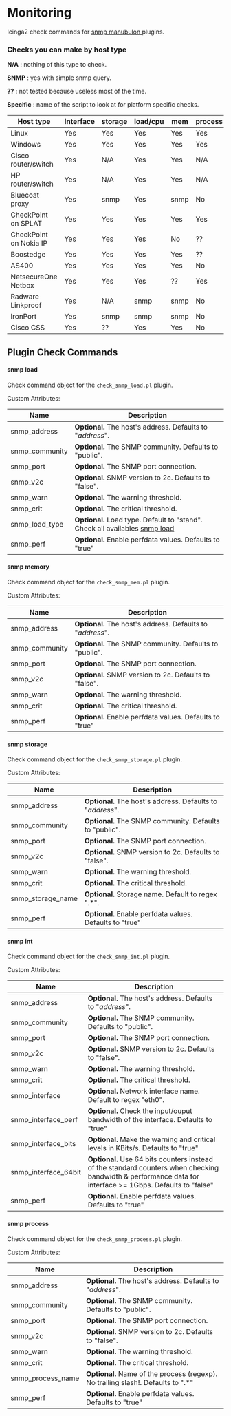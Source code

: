 Monitoring
==========

Icinga2 check commands for <a href="http://nagios.manubulon.com/index_snmp.html"> snmp manubulon </a> plugins.

### Checks you can make by host type

**N/A**      : nothing of this type to check.

**SNMP**     : yes with simple snmp query.

**??**       : not tested because useless most of the time.

**Specific** : name of the script to look at for platform specific checks.


  Host type               | Interface  | storage  | load/cpu  | mem | process  | env | specific
  ------------------------|------------|----------|-----------|-----|----------|-----|-------------------------
  Linux                   |   Yes      |   Yes    |   Yes     | Yes |   Yes    | No  |
  Windows                 |   Yes      |   Yes    |   Yes     | Yes |   Yes    | No  | check_snmp_win.pl
  Cisco router/switch     |   Yes      |   N/A    |   Yes     | Yes |   N/A    | Yes |
  HP router/switch        |   Yes      |   N/A    |   Yes     | Yes |   N/A    | No  |
  Bluecoat proxy          |   Yes      |   snmp   |   Yes     | snmp|   No     | Yes |
  CheckPoint on SPLAT     |   Yes      |   Yes    |   Yes     | Yes |   Yes    | No  | check_snmp_cpfw.pl
  CheckPoint on Nokia IP  |   Yes      |   Yes    |   Yes     | No  |   ??     | No  | check_snmp_vrrp.pl
  Boostedge               |   Yes      |   Yes    |   Yes     | Yes |   ??     | No  | check_snmp_boostedge.pl
  AS400                   |   Yes      |   Yes    |   Yes     | Yes |   No     | No  |
  NetsecureOne Netbox     |   Yes      |   Yes    |   Yes     | ??  |   Yes    | No  |
  Radware Linkproof       |   Yes      |   N/A    |   snmp    | snmp|   No     | No  | check_snmp_linkproof_nhr <br> check_snmp_vrrp.pl
  IronPort                |   Yes      |   snmp   |   snmp    | snmp|   No     | Yes |
  Cisco CSS               |   Yes      |   ??     |   Yes     | Yes |   No     | ??  | check_snmp_css.pl

## <a id="plugin-check-commands"></a> Plugin Check Commands

#### <a id="plugin-check-command-snmp-load"></a> snmp load

Check command object for the `check_snmp_load.pl` plugin.

Custom Attributes:

Name                | Description
--------------------|--------------
snmp_address        | **Optional.** The host's address. Defaults to "$address$".
snmp_community      | **Optional.** The SNMP community. Defaults to "public".
snmp_port           | **Optional.** The SNMP port connection.
snmp_v2c            | **Optional.** SNMP version to 2c. Defaults to "false".
snmp_warn           | **Optional.** The warning threshold.
snmp_crit           | **Optional.** The critical threshold.
snmp_load_type      | **Optional.** Load type. Default  to "stand". Check all availables <a href="http://nagios.manubulon.com/snmp_load.html"> snmp load</a>
snmp_perf           | **Optional.** Enable perfdata values. Defaults to "true"

#### <a id="plugin-check-command-snmp-memory"></a> snmp memory

Check command object for the `check_snmp_mem.pl` plugin.

Custom Attributes:

Name                | Description
--------------------|--------------
snmp_address        | **Optional.** The host's address. Defaults to "$address$".
snmp_community      | **Optional.** The SNMP community. Defaults to "public".
snmp_port           | **Optional.** The SNMP port connection.
snmp_v2c            | **Optional.** SNMP version to 2c. Defaults to "false".
snmp_warn           | **Optional.** The warning threshold.
snmp_crit           | **Optional.** The critical threshold.
snmp_perf           | **Optional.** Enable perfdata values. Defaults to "true"

#### <a id="plugin-check-command-snmp-storage"></a> snmp storage

Check command object for the `check_snmp_storage.pl` plugin.

Custom Attributes:

Name                | Description
--------------------|--------------
snmp_address        | **Optional.** The host's address. Defaults to "$address$".
snmp_community      | **Optional.** The SNMP community. Defaults to "public".
snmp_port           | **Optional.** The SNMP port connection.
snmp_v2c            | **Optional.** SNMP version to 2c. Defaults to "false".
snmp_warn           | **Optional.** The warning threshold.
snmp_crit           | **Optional.** The critical threshold.
snmp_storage_name   | **Optional.** Storage name. Default to regex ".*".
snmp_perf           | **Optional.** Enable perfdata values. Defaults to "true"

#### <a id="plugin-check-command-snmp-int"></a> snmp int

Check command object for the `check_snmp_int.pl` plugin.

Custom Attributes:

Name                  | Description
----------------------|--------------
snmp_address          | **Optional.** The host's address. Defaults to "$address$".
snmp_community        | **Optional.** The SNMP community. Defaults to "public".
snmp_port             | **Optional.** The SNMP port connection.
snmp_v2c              | **Optional.** SNMP version to 2c. Defaults to "false".
snmp_warn             | **Optional.** The warning threshold.
snmp_crit             | **Optional.** The critical threshold.
snmp_interface        | **Optional.** Network interface name. Default to regex "eth0".
snmp_interface_perf   | **Optional.** Check the input/ouput bandwidth of the interface. Defaults to "true"
snmp_interface_bits   | **Optional.** Make the warning and critical levels in KBits/s. Defaults to "true"
snmp_interface_64bit  | **Optional.** Use 64 bits counters instead of the standard counters when checking bandwidth & performance data for interface >= 1Gbps. Defaults to "false"
snmp_perf             | **Optional.** Enable perfdata values. Defaults to "true"

#### <a id="plugin-check-command-snmp-process"></a> snmp process

Check command object for the `check_snmp_process.pl` plugin.

Custom Attributes:

Name                  | Description
----------------------|--------------
snmp_address          | **Optional.** The host's address. Defaults to "$address$".
snmp_community        | **Optional.** The SNMP community. Defaults to "public".
snmp_port             | **Optional.** The SNMP port connection.
snmp_v2c              | **Optional.** SNMP version to 2c. Defaults to "false".
snmp_warn             | **Optional.** The warning threshold.
snmp_crit             | **Optional.** The critical threshold.
snmp_process_name     | **Optional.** Name of the process (regexp). No trailing slash!. Defaults to ".*"
snmp_perf             | **Optional.** Enable perfdata values. Defaults to "true"
